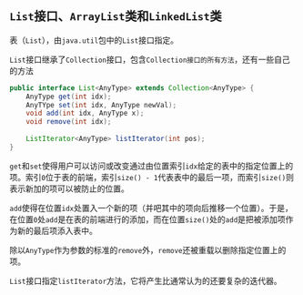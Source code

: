 ## `List`接口、`ArrayList`类和`LinkedList`类

表（`List`），由`java.util`包中的`List`接口指定。

`List`接口继承了`Collection`接口，包含`Collection接口的所有方法`，还有一些自己的方法

```java
public interface List<AnyType> extends Collection<AnyType> {
    AnyType get(int idx);
    AnyTYpe set(int idx, AnyType newVal);
    void add(int idx, AnyType x);
    void remove(int idx);
    
    ListIterator<AnyType> listIterator(int pos);
}
```

`get`和`set`使得用户可以访问或改变通过由位置索引`idx`给定的表中的指定位置上的项。索引`0`位于表的前端，索引`size() - 1`代表表中的最后一项，而索引`size()`则表示新加的项可以被防止的位置。

`add`使得在位置`idx`处置入一个新的项（并吧其中的项向后推移一个位置）。于是，在位置`0`处`add`是在表的前端进行的添加，而在位置`size()`处的`add`是把被添加项作为新的最后项添入表中。

除以`AnyType`作为参数的标准的`remove`外，`remove`还被重载以删除指定位置上的项。

`List`接口指定`listIterator`方法，它将产生比通常认为的还要复杂的迭代器。